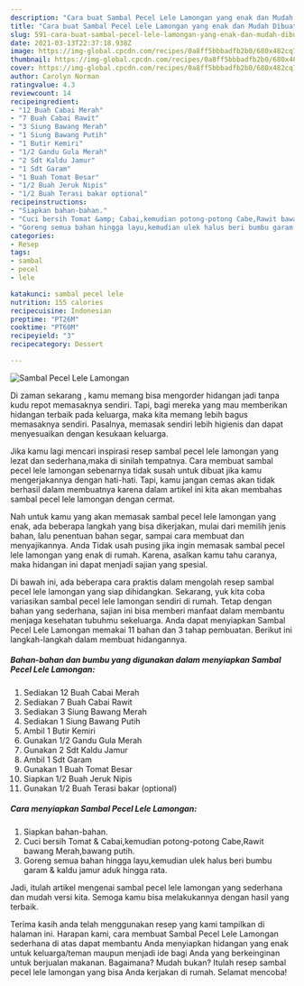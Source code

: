 ```yaml
---
description: "Cara buat Sambal Pecel Lele Lamongan yang enak dan Mudah Dibuat"
title: "Cara buat Sambal Pecel Lele Lamongan yang enak dan Mudah Dibuat"
slug: 591-cara-buat-sambal-pecel-lele-lamongan-yang-enak-dan-mudah-dibuat
date: 2021-03-13T22:37:18.938Z
image: https://img-global.cpcdn.com/recipes/0a8ff5bbbadfb2b0/680x482cq70/sambal-pecel-lele-lamongan-foto-resep-utama.jpg
thumbnail: https://img-global.cpcdn.com/recipes/0a8ff5bbbadfb2b0/680x482cq70/sambal-pecel-lele-lamongan-foto-resep-utama.jpg
cover: https://img-global.cpcdn.com/recipes/0a8ff5bbbadfb2b0/680x482cq70/sambal-pecel-lele-lamongan-foto-resep-utama.jpg
author: Carolyn Norman
ratingvalue: 4.3
reviewcount: 14
recipeingredient:
- "12 Buah Cabai Merah"
- "7 Buah Cabai Rawit"
- "3 Siung Bawang Merah"
- "1 Siung Bawang Putih"
- "1 Butir Kemiri"
- "1/2 Gandu Gula Merah"
- "2 Sdt Kaldu Jamur"
- "1 Sdt Garam"
- "1 Buah Tomat Besar"
- "1/2 Buah Jeruk Nipis"
- "1/2 Buah Terasi bakar optional"
recipeinstructions:
- "Siapkan bahan-bahan."
- "Cuci bersih Tomat &amp; Cabai,kemudian potong-potong Cabe,Rawit bawang Merah,bawang putih."
- "Goreng semua bahan hingga layu,kemudian ulek halus beri bumbu garam &amp; kaldu jamur aduk hingga rata."
categories:
- Resep
tags:
- sambal
- pecel
- lele

katakunci: sambal pecel lele 
nutrition: 155 calories
recipecuisine: Indonesian
preptime: "PT26M"
cooktime: "PT60M"
recipeyield: "3"
recipecategory: Dessert

---
```



![Sambal Pecel Lele Lamongan](https://img-global.cpcdn.com/recipes/0a8ff5bbbadfb2b0/680x482cq70/sambal-pecel-lele-lamongan-foto-resep-utama.jpg)

Di zaman  sekarang , kamu memang bisa mengorder hidangan jadi tanpa kudu repot memasaknya sendiri. Tapi, bagi mereka yang mau memberikan hidangan terbaik pada keluarga, maka kita memang lebih bagus memasaknya sendiri. Pasalnya, memasak sendiri lebih higienis dan dapat menyesuaikan dengan kesukaan keluarga.

Jika kamu lagi mencari inspirasi resep sambal pecel lele lamongan yang lezat dan sederhana,maka di sinilah tempatnya. Cara membuat sambal pecel lele lamongan  sebenarnya tidak susah untuk dibuat jika kamu mengerjakannya dengan hati-hati. Tapi, kamu jangan cemas akan tidak berhasil dalam membuatnya 
karena dalam artikel ini kita akan membahas sambal pecel lele lamongan dengan cermat.  



Nah untuk kamu yang akan memasak sambal pecel lele lamongan yang enak, ada beberapa langkah yang bisa dikerjakan, mulai dari memilih jenis bahan, lalu penentuan bahan segar, sampai cara membuat dan menyajikannya. Anda Tidak usah pusing jika ingin memasak sambal pecel lele lamongan yang enak di rumah. Karena, asalkan kamu  tahu caranya, maka hidangan ini dapat menjadi sajian yang spesial.

Di bawah ini, ada beberapa cara praktis  dalam mengolah resep sambal pecel lele lamongan yang siap dihidangkan. Sekarang, yuk kita coba variasikan sambal pecel lele lamongan sendiri di rumah. Tetap dengan bahan yang sederhana, sajian ini bisa memberi manfaat dalam membantu menjaga kesehatan tubuhmu sekeluarga. Anda dapat menyiapkan Sambal Pecel Lele Lamongan memakai 11 bahan dan 3 tahap pembuatan. Berikut ini langkah-langkah dalam membuat hidangannya.

<!--inarticleads1-->

##### Bahan-bahan dan bumbu yang digunakan dalam menyiapkan Sambal Pecel Lele Lamongan:

1. Sediakan 12 Buah Cabai Merah
1. Sediakan 7 Buah Cabai Rawit
1. Sediakan 3 Siung Bawang Merah
1. Sediakan 1 Siung Bawang Putih
1. Ambil 1 Butir Kemiri
1. Gunakan 1/2 Gandu Gula Merah
1. Gunakan 2 Sdt Kaldu Jamur
1. Ambil 1 Sdt Garam
1. Gunakan 1 Buah Tomat Besar
1. Siapkan 1/2 Buah Jeruk Nipis
1. Gunakan 1/2 Buah Terasi bakar (optional)




<!--inarticleads2-->

##### Cara menyiapkan Sambal Pecel Lele Lamongan:

1. Siapkan bahan-bahan.
1. Cuci bersih Tomat &amp; Cabai,kemudian potong-potong Cabe,Rawit bawang Merah,bawang putih.
1. Goreng semua bahan hingga layu,kemudian ulek halus beri bumbu garam &amp; kaldu jamur aduk hingga rata.




Jadi, itulah artikel mengenai  sambal pecel lele lamongan  yang sederhana dan mudah versi kita. Semoga kamu bisa melakukannya dengan hasil yang terbaik. 

Terima kasih anda telah menggunakan resep yang kami tampilkan di halaman ini. Harapan kami, cara membuat  Sambal Pecel Lele Lamongan sederhana di atas dapat membantu Anda menyiapkan hidangan yang enak untuk keluarga/teman maupun menjadi ide bagi Anda yang berkeinginan untuk berjualan makanan. Bagaimana? Mudah bukan? Itulah resep sambal pecel lele lamongan yang bisa Anda kerjakan di rumah. Selamat mencoba!

